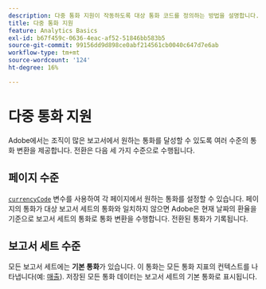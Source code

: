 ```yaml
---
description: 다중 통화 지원이 작동하도록 대상 통화 코드를 정의하는 방법을 설명합니다.
title: 다중 통화 지원
feature: Analytics Basics
exl-id: b67f459c-0636-4eac-af52-51846bb583b5
source-git-commit: 99156dd9d898ce0abf214561cb0040c647d7e6ab
workflow-type: tm+mt
source-wordcount: '124'
ht-degree: 16%

---
```


# 다중 통화 지원

Adobe에서는 조직이 많은 보고서에서 원하는 통화를 달성할 수 있도록 여러 수준의 통화 변환을 제공합니다. 전환은 다음 세 가지 수준으로 수행됩니다.

## 페이지 수준

[`currencyCode`](/help/implement/vars/config-vars/currencycode.md) 변수를 사용하여 각 페이지에서 원하는 통화를 설정할 수 있습니다. 페이지의 통화가 대상 보고서 세트의 통화와 일치하지 않으면 Adobe은 현재 날짜의 환율을 기준으로 보고서 세트의 통화로 통화 변환을 수행합니다. 전환된 통화가 기록됩니다.

## 보고서 세트 수준

모든 보고서 세트에는 **기본 통화**&#x200B;가 있습니다. 이 통화는 모든 통화 지표의 컨텍스트를 나타냅니다(예: [매출](/help/components/metrics/revenue.md)). 저장된 모든 통화 데이터는 보고서 세트의 기본 통화로 표시됩니다.

